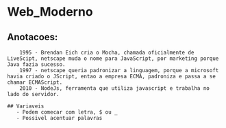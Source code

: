 # Web_Moderno
   ## Anotacoes:
        1995 - Brendan Eich cria o Mocha, chamada oficialmente de LiveScipt, netscape muda o nome para JavaScript, por marketing porque Java fazia sucesso.
        1997 - netscape queria padronizar a linguagem, porque a microsoft havia criado o JScript, entao a empresa ECMA, padroniza e passa a se chamar ECMAScript.
        2010 - NodeJs, ferramenta que utiliza javascript e trabalha no lado do servidor.

    ## Variaveis
       - Podem comecar com letra, $ ou _
       - Possivel acentuar palavras
